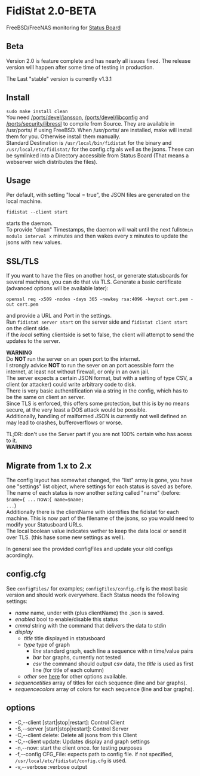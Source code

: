 FidiStat 2.0-BETA
============

FreeBSD/FreeNAS monitoring for [Status Board](http://www.panic.com/statusboard/)

Beta
----
Version 2.0 is feature complete and has nearly all issues fixed.
The release version will happen after some time of testing in production.

The Last "stable" version is currently v1.3.1

Install
------
<code>sudo make install clean</code>   
You need [/ports/devel/jansson](http://www.digip.org/jansson/), [/ports/devel/libconfig](http://www.hyperrealm.com/libconfig/) and [/ports/security/libressl](http://libressl.org) to compile from Source.
They are available in /usr/ports/ if using FreeBSD. 
When /usr/ports/ are installed, make will install them for you. Otherwise install them manually.   
Standard Destination is <code>/usr/local/bin/fidistat</code> for the binary and <code>/usr/local/etc/fidistat/</code> for the config.cfg als well as the jsons.
These can be symlinked into a Directory accessible from Status Board (That means a webserver wich distributes the files).

Usage
-----
Per default, with setting "local = true", the JSON files are generated on the local machine.    

    fidistat --client start
starts the daemon.  
To provide "clean" Timestamps, the daemon will wait until the next full<code>60min modulo interval x</code> minutes and then wakes every x minutes to update the jsons with new values.    

SSL/TLS
---
If you want to have the files on another host, or generate statusboards for several machines, you can do that via TLS.
Generate a basic certificate (advanced options will be available later):

    openssl req -x509 -nodes -days 365 -newkey rsa:4096 -keyout cert.pem -out cert.pem

and provide a URL and Port in the settings.   
Run <code>fidistat server start</code> on the server side and <code>fidistat client start</code> on the client side.    
if the *local* setting clientside is set to false, the client will attempt to send the updates to the server.

**WARNING**    
Do **NOT** run the server on an open port to the internet.   
I strongly advice **NOT** to run the sever on an port acessible form the internet, at least not without firewall, or only in an own jail.   
The server expects a certain JSON format, but with a setting of type CSV, a client (or attacker) could write arbitrary code to disk.   
There is very basic authentification via a string in the config, which has to be the same on client an server.   
Since TLS is enforced, this offers some protection, but this is by no means secure, at the very least a DOS attack would be possible.    
Additionally, handling of malformed JSON is currently not well defined an may lead to crashes, bufferoverflows or worse.    

TL;DR: don't use the Server part if you are not 100% certain who has acess to it.       
**WARNING**

Migrate from 1.x to 2.x
-----------------------
The config layout has somewhat changed, the "list" array is gone, you have one "settings" list object, where settings for each status is saved as before.
The name of each status is now another setting called "name" (before: <code>$name={ ...</code> now:<code>{ name=$name; ...</code>)  
Additionally there is the clientName with identifies the fidistat for each machine. This is now part of the filename of the jsons, so you would need to modify your Statusboard URLs.   
The local boolean value indicates wether to keep the data local or send it over TLS. (this hase some new settings as well).     

In general see the provided configFiles and update your old configs acordingly.

config.cfg
----------
See <code>configFiles/</code> for examples; <code>configFiles/config.cfg</code> is the most basic version and should work everywhere.
Each Status needs the following settings:   

* *name* name, under with (plus clientName) the .json is saved.
* *enabled* bool to enable/disable this status
* *cmmd* string with the command that delivers the data to stdin
* *display* 
    * *title* title displayed in statusboard
    * *type* type of graph
        * *line* standard graph, each line a sequence with n time/value pairs
        * *bar* bar graphs, currently not tested
        * *csv* the command should output csv data, the *title* is used as first line (for title of each column) 
    * *other* see [here](http://www.panic.com/statusboard/docs/graph_tutorial.pdf) for other options available.
* *sequencetitles* array of titles for each sequence (line and bar graphs).
* *sequencecolors* array of colors for each sequence (line and bar graphs).

options
-------
* -C,--client [start|stop|restart]: Control Client
* -S,--server [start|stop|restart]: Control Server
* -C,--client delete: Delete all jsons from this Client
* -C,--client update: Updates display and graph settings
* -n,--now: start the client once. for testing purposes
* -f,--config CFG_File: expects path to config file. if not specified, <code>/usr/local/etc/fidistat/config.cfg</code> is used.
* -v,--verbose :verbose output
